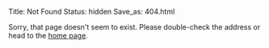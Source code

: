 Title: Not Found
Status: hidden
Save_as: 404.html

Sorry, that page doesn't seem to exist. Please double-check the address or 
head to the [home page][1].

[1]: {index}